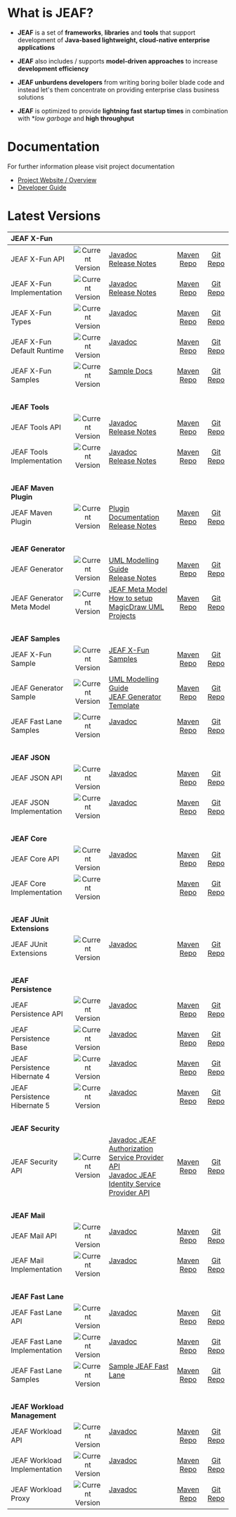 # What is JEAF?
- **JEAF** is a set of **frameworks**, **libraries** and **tools** that support development of **Java-based lightweight, cloud-native enterprise applications**

- **JEAF** also includes / supports **model-driven approaches** to increase **development efficiency**

- **JEAF unburdens developers** from writing boring boiler blade code and instead let's them concentrate on providing enterprise class business solutions

- **JEAF** is optimized to provide **lightning fast startup times** in combination with **low garbage* and **high throughput**

# Documentation
For further information please visit project documentation
- [Project Website / Overview](https://confluence.anaptecs.de/confluence/display/JEAF)
- [Developer Guide](https://confluence.anaptecs.de/confluence/x/QAADB)



# Latest Versions

|**JEAF X-Fun**            |                           |                         |                           |                           |
|:-------------------------|:-------------------------:|-------------------------|:-------------------------:|:-------------------------:|
| JEAF X-Fun API |![Current Version](https://maven-badges.herokuapp.com/maven-central/com.anaptecs.jeaf.x-fun/jeaf-x-fun-api/badge.svg) | [Javadoc](https://javadoc.io/doc/com.anaptecs.jeaf.x-fun/jeaf-x-fun-api) <br>[Release Notes](https://anaptecs.atlassian.net/wiki/spaces/JEAF/pages/1173389317) | [Maven Repo](https://search.maven.org/artifact/com.anaptecs.jeaf.x-fun/jeaf-x-fun-api) | [Git Repo](https://bitbucket.org/anaptecs/jeaf-x-fun-api/) |
| JEAF X-Fun Implementation |![Current Version](https://maven-badges.herokuapp.com/maven-central/com.anaptecs.jeaf.x-fun/jeaf-x-fun-impl/badge.svg) | [Javadoc](https://javadoc.io/doc/com.anaptecs.jeaf.x-fun/jeaf-x-fun-impl) <br>[Release Notes](https://anaptecs.atlassian.net/wiki/spaces/JEAF/pages/1173422089) | [Maven Repo](https://search.maven.org/artifact/com.anaptecs.jeaf.x-fun/jeaf-x-fun-impl) | [Git Repo](https://bitbucket.org/anaptecs/jeaf-x-fun-impl/) |
| JEAF X-Fun Types |![Current Version](https://maven-badges.herokuapp.com/maven-central/com.anaptecs.jeaf.x-fun/jeaf-x-fun-types/badge.svg) | [Javadoc](https://javadoc.io/doc/com.anaptecs.jeaf.x-fun/jeaf-x-fun-types) <br><br> | [Maven Repo](https://search.maven.org/artifact/com.anaptecs.jeaf.x-fun/jeaf-x-fun-types) | [Git Repo](https://bitbucket.org/anaptecs/jeaf-x-fun-types/) |
| JEAF X-Fun Default Runtime |![Current Version](https://maven-badges.herokuapp.com/maven-central/com.anaptecs.jeaf.x-fun/jeaf-x-fun-default-runtime/badge.svg) | [Javadoc](https://javadoc.io/doc/com.anaptecs.jeaf.x-fun/jeaf-x-fun-default-runtime) <br><br> | [Maven Repo](https://search.maven.org/artifact/com.anaptecs.jeaf.x-fun/jeaf-x-fun-default-runtime) | [Git Repo](https://bitbucket.org/anaptecs/jeaf-x-fun-test-runtime/) |
| JEAF X-Fun Samples |![Current Version](https://maven-badges.herokuapp.com/maven-central/com.anaptecs.jeaf.x-fun/jeaf-x-fun-samples/badge.svg) | [Sample Docs](https://anaptecs.atlassian.net/wiki/spaces/JEAF/pages/1542443) <br><br> | [Maven Repo](https://search.maven.org/artifact/com.anaptecs.jeaf.x-fun/jeaf-x-fun-samples) | [Git Repo](https://bitbucket.org/anaptecs/jeaf-x-fun-samples/) |
| <br>|
| **JEAF Tools** |
| JEAF Tools API |![Current Version](https://maven-badges.herokuapp.com/maven-central/com.anaptecs.jeaf.tools/jeaf-tools-api/badge.svg) | [Javadoc](https://javadoc.io/doc/com.anaptecs.jeaf.tools/jeaf-tools-api) <br>[Release Notes](https://anaptecs.atlassian.net/wiki/spaces/JEAF/pages/1173422126) | [Maven Repo](https://search.maven.org/artifact/com.anaptecs.jeaf.tools/jeaf-tools-api) | [Git Repo](https://bitbucket.org/anaptecs/jeaf-tools-api/) |
| JEAF Tools Implementation |![Current Version](https://maven-badges.herokuapp.com/maven-central/com.anaptecs.jeaf.tools/jeaf-tools-impl/badge.svg) | [Javadoc](https://javadoc.io/doc/com.anaptecs.jeaf.tools/jeaf-tools-impl) <br>[Release Notes](https://anaptecs.atlassian.net/wiki/spaces/JEAF/pages/1173291041) | [Maven Repo](https://search.maven.org/artifact/com.anaptecs.jeaf.tools/jeaf-tools-impl) | [Git Repo](https://bitbucket.org/anaptecs/jeaf-tools-impl/) |
| <br>|
| **JEAF Maven Plugin** |
| JEAF Maven Plugin |![Current Version](https://maven-badges.herokuapp.com/maven-central/com.anaptecs.jeaf.maven/jeaf-maven-plugin/badge.svg) | [Plugin Documentation](https://anaptecs.atlassian.net/wiki/spaces/JEAF/pages/559382624) <br>[Release Notes](https://anaptecs.atlassian.net/wiki/spaces/JEAF/pages/1173815297) | [Maven Repo](https://search.maven.org/artifact/com.anaptecs.jeaf.tools/jeaf-tools-api) | [Git Repo](https://bitbucket.org/anaptecs/jeaf-maven-plugin/) |
| <br>|
| **JEAF Generator**
| JEAF Generator |![Current Version](https://maven-badges.herokuapp.com/maven-central/com.anaptecs.jeaf.generator/jeaf-generator/badge.svg) | [UML Modelling Guide](https://anaptecs.atlassian.net/wiki/spaces/JEAF/pages/1542442) <br>[Release Notes](https://anaptecs.atlassian.net/wiki/spaces/JEAF/pages/1173422159) | [Maven Repo](https://search.maven.org/artifact/com.anaptecs.jeaf.generator/jeaf-generator-maven-plugin) | [Git Repo](https://bitbucket.org/anaptecs/jeaf-generator/) |
| JEAF Generator Meta Model |![Current Version](https://maven-badges.herokuapp.com/maven-central/com.anaptecs.jeaf.generator/jeaf-meta-model/badge.svg) | [JEAF Meta Model](https://anaptecs.atlassian.net/wiki/spaces/JEAF/pages/514982339) <br>[How to setup MagicDraw UML Projects](https://anaptecs.atlassian.net/wiki/spaces/JEAF/pages/568918176) | [Maven Repo](https://search.maven.org/artifact/com.anaptecs.jeaf.generator/jeaf-meta-model) | [Git Repo](https://bitbucket.org/anaptecs/jeaf-generator-meta-model/) |
| <br>|
| **JEAF Samples** |
| JEAF X-Fun Sample |![Current Version](https://maven-badges.herokuapp.com/maven-central/com.anaptecs.jeaf.x-fun/jeaf-x-fun-samples/badge.svg) | [JEAF X-Fun Samples](https://anaptecs.atlassian.net/wiki/spaces/JEAF/pages/1542443) <br><br> | [Maven Repo](https://search.maven.org/artifact/com.anaptecs.jeaf.x-fun/jeaf-x-fun-samples) | [Git Repo](https://bitbucket.org/anaptecs/jeaf-x-fun-samples/) |
| JEAF Generator Sample |![Current Version](https://maven-badges.herokuapp.com/maven-central/com.anaptecs.jeaf.generator.sample/jeaf-generator-sample-project/badge.svg) | [UML Modelling Guide](https://anaptecs.atlassian.net/wiki/spaces/JEAF/pages/1542442) <br>[JEAF Generator Template](https://anaptecs.atlassian.net/wiki/spaces/JEAF/pages/514883986) | [Maven Repo](https://search.maven.org/artifact/com.anaptecs.jeaf.generator.sample/jeaf-generator-sample-project) | [Git Repo](https://bitbucket.org/anaptecs/jeaf-generator-samples/) |
| JEAF Fast Lane Samples |![Current Version](https://maven-badges.herokuapp.com/maven-central/com.anaptecs.jeaf.fast-lane/jeaf-fast-lane-samples/badge.svg) | [Javadoc](https://anaptecs.atlassian.net/wiki/spaces/JEAF/pages/573374595) <br><br> | [Maven Repo](https://search.maven.org/artifact/com.anaptecs.jeaf.fast-lane/jeaf-fast-lane-samples) | [Git Repo](https://bitbucket.org/anaptecs/jeaf-fast-lane-samples.git) |
| <br>|
| **JEAF JSON** |
| JEAF JSON API |![Current Version](https://maven-badges.herokuapp.com/maven-central/com.anaptecs.jeaf.json/jeaf-json-api/badge.svg) | [Javadoc](https://javadoc.io/doc/com.anaptecs.jeaf.json/jeaf-json-api) <br><br> | [Maven Repo](https://search.maven.org/artifact/com.anaptecs.jeaf.json/jeaf-json-api) | [Git Repo](https://bitbucket.org/anaptecs/jeaf-json-api) |
| JEAF JSON Implementation |![Current Version](https://maven-badges.herokuapp.com/maven-central/com.anaptecs.jeaf.json/jeaf-json-impl/badge.svg) | [Javadoc](https://javadoc.io/doc/com.anaptecs.jeaf.json/jeaf-json-impl/latest/index.html) <br><br> | [Maven Repo](https://search.maven.org/artifact/com.anaptecs.jeaf.json/jeaf-json-impl) | [Git Repo](https://bitbucket.org/anaptecs/jeaf-json-impl) |
| <br>|
| **JEAF Core** |
| JEAF Core API |![Current Version](https://maven-badges.herokuapp.com/maven-central/com.anaptecs.jeaf.core/jeaf-core-api/badge.svg) | [Javadoc](https://javadoc.io/doc/com.anaptecs.jeaf.core/jeaf-core-api/latest/index.html) <br><br> | [Maven Repo](https://search.maven.org/artifact/com.anaptecs.jeaf.core/jeaf-core-api) | [Git Repo](https://bitbucket.org/anaptecs/jeaf-core-api/) |
| JEAF Core Implementation |![Current Version](https://maven-badges.herokuapp.com/maven-central/com.anaptecs.jeaf.core/jeaf-core-impl-project/badge.svg) | <br><br>| [Maven Repo](https://search.maven.org/artifact/com.anaptecs.jeaf.core/jeaf-core-impl-project) | [Git Repo](https://bitbucket.org/anaptecs/jeaf-core-impl/) |
| <br>|
| **JEAF JUnit Extensions** |
| JEAF JUnit Extensions |![Current Version](https://maven-badges.herokuapp.com/maven-central/com.anaptecs.jeaf.junit/jeaf-junit-extensions/badge.svg) | [Javadoc](https://javadoc.io/doc/com.anaptecs.jeaf.junit/jeaf-junit-extensions/latest/index.html) <br><br> | [Maven Repo](https://search.maven.org/artifact/com.anaptecs.jeaf.junit/jeaf-junit-extensions) | [Git Repo](https://bitbucket.org/anaptecs/jeaf-junit-extensions-impl/) |
| <br>|
| **JEAF Persistence** |
| JEAF Persistence API |![Current Version](https://maven-badges.herokuapp.com/maven-central/com.anaptecs.jeaf.persistence/jeaf-persistence-service-provider-api/badge.svg) | [Javadoc](https://javadoc.io/doc/com.anaptecs.jeaf.persistence/jeaf-persistence-service-provider-api/latest/index.html) <br><br> | [Maven Repo](https://search.maven.org/artifact/com.anaptecs.jeaf.persistence/jeaf-persistence-service-provider-api) | [Git Repo](https://bitbucket.org/anaptecs/jeaf-persistence-api/) |
| JEAF Persistence Base |![Current Version](https://maven-badges.herokuapp.com/maven-central/com.anaptecs.jeaf.persistence/jeaf-persistence-service-provider-base/badge.svg) | [Javadoc](https://javadoc.io/doc/com.anaptecs.jeaf.persistence/jeaf-persistence-service-provider-base/latest/index.html) <br><br> | [Maven Repo](https://search.maven.org/artifact/com.anaptecs.jeaf.persistence/jeaf-persistence-service-provider-base) | [Git Repo](https://bitbucket.org/anaptecs/jeaf-persistence-base/) |
| JEAF Persistence Hibernate 4 |![Current Version](https://maven-badges.herokuapp.com/maven-central/com.anaptecs.jeaf.persistence/jeaf-persistence-hibernate4-project/badge.svg) | [Javadoc](https://javadoc.io/doc/com.anaptecs.jeaf.persistence/jeaf-hibernate4-persistence-service-provider-impl/latest/index.html) <br><br> | [Maven Repo](https://search.maven.org/artifact/com.anaptecs.jeaf.persistence/jeaf-persistence-hibernate4-project) | [Git Repo](https://bitbucket.org/anaptecs/jeaf-persistence-hibernate4/) |
| JEAF Persistence Hibernate 5 |![Current Version](https://maven-badges.herokuapp.com/maven-central/com.anaptecs.jeaf.persistence/jeaf-persistence-hibernate5-project/badge.svg) | [Javadoc](https://javadoc.io/doc/com.anaptecs.jeaf.persistence/jeaf-hibernate5-persistence-service-provider-impl/latest/index.html) <br><br> | [Maven Repo](https://search.maven.org/artifact/com.anaptecs.jeaf.persistence/jeaf-persistence-hibernate5-project) | [Git Repo](https://bitbucket.org/anaptecs/jeaf-persistence-hibernate5/) |
| <br>|
| **JEAF Security** |
| JEAF Security API |![Current Version](https://maven-badges.herokuapp.com/maven-central/com.anaptecs.jeaf.security/jeaf-security-api-project/badge.svg) | [Javadoc JEAF Authorization Service Provider API](https://javadoc.io/doc/com.anaptecs.jeaf.security/jeaf-authorization-service-provider-api/latest/index.html) <br>[Javadoc JEAF Identity Service Provider API](https://javadoc.io/doc/com.anaptecs.jeaf.security/jeaf-identity-service-provider-api/latest/index.html)<br> | [Maven Repo](https://search.maven.org/artifact/com.anaptecs.jeaf.security/jeaf-security-api) | [Git Repo](https://bitbucket.org/anaptecs/jeaf-security-api.git) |
| <br>|
| **JEAF Mail** |
| JEAF Mail API |![Current Version](https://maven-badges.herokuapp.com/maven-central/com.anaptecs.jeaf.mail/jeaf-mail-api/badge.svg) | [Javadoc](https://javadoc.io/doc/com.anaptecs.jeaf.mail/jeaf-mail-api/latest/index.html) <br><br> | [Maven Repo](https://search.maven.org/artifact/com.anaptecs.jeaf.mail/jeaf-mail-api) | [Git Repo](https://bitbucket.org/anaptecs/jeaf-mail-api/) |
| JEAF Mail Implementation |![Current Version](https://maven-badges.herokuapp.com/maven-central/com.anaptecs.jeaf.mail/jeaf-mail-impl/badge.svg) | [Javadoc](https://javadoc.io/doc/com.anaptecs.jeaf.mail/jeaf-mail-impl/latest/index.html) <br><br> | [Maven Repo](https://search.maven.org/artifact/com.anaptecs.jeaf.mail/jeaf-mail-impl) | [Git Repo](https://bitbucket.org/anaptecs/jeaf-mail-impl.git) |
| <br>|
| **JEAF Fast Lane** |
| JEAF Fast Lane API|![Current Version](https://maven-badges.herokuapp.com/maven-central/com.anaptecs.jeaf.fast-lane/jeaf-fast-lane-api/badge.svg) | [Javadoc](https://javadoc.io/doc/com.anaptecs.jeaf.fast-lane/jeaf-fast-lane-api/latest/index.html) <br><br> | [Maven Repo](https://search.maven.org/artifact/com.anaptecs.jeaf.fast-lane/jeaf-fast-lane-api) | [Git Repo](https://bitbucket.org/anaptecs/jeaf-fast-lane-api.git) |
| JEAF Fast Lane Implementation |![Current Version](https://maven-badges.herokuapp.com/maven-central/com.anaptecs.jeaf.fast-lane/jeaf-fast-lane-impl/badge.svg) | [Javadoc](https://javadoc.io/doc/com.anaptecs.jeaf.fast-lane/jeaf-fast-lane-impl/latest/index.html) <br><br> | [Maven Repo](https://search.maven.org/artifact/com.anaptecs.jeaf.fast-lane/jeaf-fast-lane-impl) | [Git Repo](https://bitbucket.org/anaptecs/jeaf-fast-lane-impl.git) |
| JEAF Fast Lane Samples |![Current Version](https://maven-badges.herokuapp.com/maven-central/com.anaptecs.jeaf.fast-lane/jeaf-fast-lane-samples/badge.svg) | [Sample JEAF Fast Lane](https://anaptecs.atlassian.net/wiki/spaces/JEAF/pages/573374595) <br><br> | [Maven Repo](https://search.maven.org/artifact/com.anaptecs.jeaf.fast-lane/jeaf-fast-lane-samples) | [Git Repo](https://bitbucket.org/anaptecs/jeaf-fast-lane-samples.git) |
| <br>|
| **JEAF Workload Management** |
| JEAF Workload API |![Current Version](https://maven-badges.herokuapp.com/maven-central/com.anaptecs.jeaf.workload/jeaf-workload-api-project/badge.svg) | [Javadoc](https://javadoc.io/doc/com.anaptecs.jeaf.workload/jeaf-workload-api/latest/index.html) <br><br> | [Maven Repo](https://search.maven.org/artifact/com.anaptecs.jeaf.workload/jeaf-workload-api-project) | [Git Repo](https://bitbucket.org/anaptecs/jeaf-workload-api.git) |
| JEAF Workload Implementation |![Current Version](https://maven-badges.herokuapp.com/maven-central/com.anaptecs.jeaf.workload/jeaf-workload-impl-project/badge.svg) | [Javadoc](https://javadoc.io/doc/com.anaptecs.jeaf.workload/jeaf-workload-impl/latest/index.html) <br><br> | [Maven Repo](https://search.maven.org/artifact/com.anaptecs.jeaf.workload/jeaf-workload-impl) | [Git Repo](https://bitbucket.org/anaptecs/jeaf-workload-impl.git) |
| JEAF Workload Proxy |![Current Version](https://maven-badges.herokuapp.com/maven-central/com.anaptecs.jeaf.workload/jeaf-workload-proxy-project/badge.svg) | [Javadoc](https://javadoc.io/doc/com.anaptecs.jeaf.workload/jeaf-workload-proxy/latest/index.html) <br><br> | [Maven Repo](https://search.maven.org/artifact/com.anaptecs.jeaf.workload/jeaf-workload-proxy) | [Git Repo](https://bitbucket.org/anaptecs/jeaf-workload-proxy.git) |
